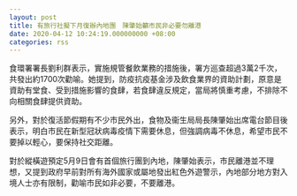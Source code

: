 ```yaml
---
layout: post
title: 有旅行社擬下月復辦內地團　陳肇始籲市民非必要勿離港
date: 2020-04-12 10:24:19.000000000 +08:00
categories: rss
---
```


食環署署長劉利群表示，實施規管餐飲業務的措施後，署方巡查超過3萬2千次，共發出約1700次勸喻。她提到，防疫抗疫基金涉及飲食業界的資助計劃，原意是資助有堂食、受到措施影響的食肆，若食肆違反規定，當局將慎重考慮，不排除不向相關食肆提供資助。

另外，對於復活節假期有不少市民外出，食物及衞生局局長陳肇始出席電台節目後表示，明白市民在新型冠狀病毒疫情下需要休息，但強調病毒不休息，希望市民不要掉以輕心，要保持社交距離。

對於縱橫遊預定5月9日會有首個旅行團到內地，陳肇始表示，市民離港並不理想，又提到政府早前對所有海外國家或屬地發出紅色外遊警示，內地部分地方對入境人士亦有限制，勸喻市民如非必要，不要離港。
